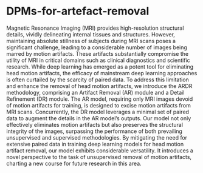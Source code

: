 # DPMs-for-artefact-removal
 Magnetic Resonance Imaging (MRI) provides high-resolution structural details, vividly delineating internal tissues and structures. However, maintaining absolute stillness of subjects during MRI scans poses a significant challenge, leading to a considerable number of images being marred by motion artifacts. These artifacts substantially compromise the utility of MRI in critical domains such as clinical diagnostics and scientific research. While deep learning has emerged as a potent tool for eliminating head motion artifacts, the efficacy of mainstream deep learning approaches is often curtailed by the scarcity of paired data. To address this limitation and enhance the removal of head motion artifacts, we introduce the ARDR methodology, comprising an Artifact Removal (AR) module and a Detail Refinement (DR) module. The AR model, requiring only MRI images devoid of motion artifacts for training, is designed to excise motion artifacts from MRI scans. Concurrently, the DR model leverages a minimal set of paired data to augment the details in the AR model’s outputs. Our model not only effectively eliminates motion artifacts but also preserves the structural integrity of the images, surpassing the performance of both prevailing unsupervised and supervised methodologies. By mitigating the need for extensive paired data in training deep learning models for head motion artifact removal, our model exhibits considerable versatility. It introduces a novel perspective to the task of unsupervised removal of motion artifacts, charting a new course for future research in this area.
